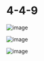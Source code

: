 # 4-4-9
![image](https://github.com/Olegandrr/4-4-9/assets/107710796/5046fa3e-d3af-42e1-aa7a-5c3a2f19c273)


![image](https://github.com/Olegandrr/4-4-9/assets/107710796/2b4dfebb-3027-4d61-994c-194acab79fda)


![image](https://github.com/Olegandrr/4-4-9/assets/107710796/9afe9644-4bfc-487b-91c8-b641b2b399f2)





